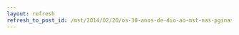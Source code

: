 ```yaml
---
layout: refresh
refresh_to_post_id: /mst/2014/02/20/os-30-anos-de-dio-ao-mst-nas-pginas-da-revista-veja
---
```

